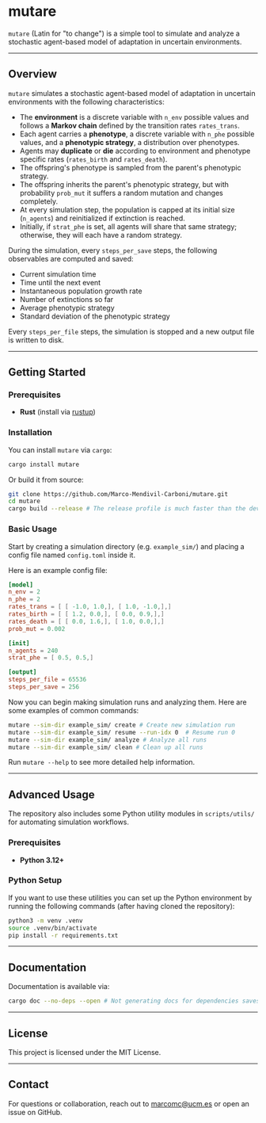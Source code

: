 # mutare

`mutare` (Latin for "to change") is a simple tool to simulate and analyze a stochastic agent-based model of adaptation in uncertain environments.

---

## Overview

`mutare` simulates a stochastic agent-based model of adaptation in uncertain environments with the following characteristics:

- The **environment** is a discrete variable with `n_env` possible values and follows a **Markov chain** defined by the transition rates `rates_trans`.
- Each agent carries a **phenotype**, a discrete variable with `n_phe` possible values, and a **phenotypic strategy**, a distribution over phenotypes.
- Agents may **duplicate** or **die** according to environment and phenotype specific rates (`rates_birth` and `rates_death`).
- The offspring's phenotype is sampled from the parent's phenotypic strategy.
- The offspring inherits the parent's phenotypic strategy, but with probability `prob_mut` it suffers a random mutation and changes completely.
- At every simulation step, the population is capped at its initial size (`n_agents`) and reinitialized if extinction is reached.
- Initially, if `strat_phe` is set, all agents will share that same strategy; otherwise, they will each have a random strategy.

During the simulation, every `steps_per_save` steps, the following observables are computed and saved:
- Current simulation time
- Time until the next event
- Instantaneous population growth rate
- Number of extinctions so far
- Average phenotypic strategy
- Standard deviation of the phenotypic strategy

Every `steps_per_file` steps, the simulation is stopped and a new output file is written to disk.

---

## Getting Started

### Prerequisites

- **Rust** (install via [rustup](https://rustup.rs/))

### Installation

You can install `mutare` via `cargo`:

```bash
cargo install mutare
```

Or build it from source:

```bash
git clone https://github.com/Marco-Mendivil-Carboni/mutare.git
cd mutare
cargo build --release # The release profile is much faster than the dev profile
```

### Basic Usage

Start by creating a simulation directory (e.g. `example_sim/`) and placing a config file named `config.toml` inside it.

Here is an example config file:

```toml
[model]
n_env = 2
n_phe = 2
rates_trans = [ [ -1.0, 1.0,], [ 1.0, -1.0,],]
rates_birth = [ [ 1.2, 0.0,], [ 0.0, 0.9,],]
rates_death = [ [ 0.0, 1.6,], [ 1.0, 0.0,],]
prob_mut = 0.002

[init]
n_agents = 240
strat_phe = [ 0.5, 0.5,]

[output]
steps_per_file = 65536
steps_per_save = 256

```

Now you can begin making simulation runs and analyzing them. Here are some examples of common commands:

```bash
mutare --sim-dir example_sim/ create # Create new simulation run
mutare --sim-dir example_sim/ resume --run-idx 0  # Resume run 0
mutare --sim-dir example_sim/ analyze # Analyze all runs
mutare --sim-dir example_sim/ clean # Clean up all runs
```

Run `mutare --help` to see more detailed help information.

---

## Advanced Usage

The repository also includes some Python utility modules in `scripts/utils/` for automating simulation workflows.

### Prerequisites

- **Python 3.12+**

### Python Setup

If you want to use these utilities you can set up the Python environment by running the following commands (after having cloned the repository):

```bash
python3 -m venv .venv
source .venv/bin/activate
pip install -r requirements.txt
```

---

## Documentation

Documentation is available via:

```bash
cargo doc --no-deps --open # Not generating docs for dependencies saves time
```

---

## License

This project is licensed under the MIT License.

---

## Contact

For questions or collaboration, reach out to marcomc@ucm.es or open an issue on GitHub.

